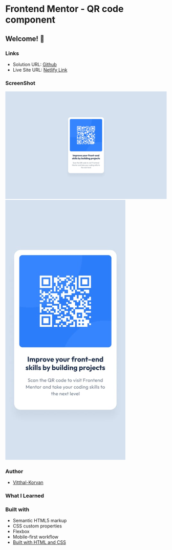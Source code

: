 # Frontend Mentor - QR code component
## Welcome! 👋

### Links

- Solution URL: [Github](https://github.com/vitthal-korvan/Frontend-Mentor-Challenges/tree/main/HTML%20and%20CSS/QR%20Code)
- Live Site URL: [Netlify Link](https://qrcode-vitthal.netlify.app/)

### ScreenShot

![Desktop](./design/desktop-design.jpg)
![Mobile](./design/mobile-design.jpg)

### Author

- [Vitthal-Korvan](https://www.linkedin.com/in/vitthal-korvan/)

### What I Learned

### Built with

- Semantic HTML5 markup
- CSS custom properties
- Flexbox
- Mobile-first workflow
- [Built with HTML and CSS](#Flexbox)


